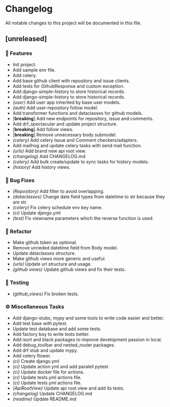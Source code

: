 # Changelog

All notable changes to this project will be documented in this file.

## [unreleased]

### 🚀 Features

- Init project.
- Add sample env file.
- Add celery.
- Add base github client with repository and issue clients.
- Add tests for GithubResponse and custom exception.
- Add django-simple-history to store historical records.
- Add django-simple-history to store historical records.
- *(user)* Add user app inherited by base user models.
- *(auth)* Add user-repository follow model.
- Add transformer functions and dataclasses for github models.
- [**breaking**] Add new endpoints for repository, issue and comments.
- Add drf_spectacular and update project structure.
- [**breaking**] Add follow views.
- [**breaking**] Remove unnecessary body submodel.
- *(celery)* Add celery Issue and Comment checkers/adapters.
- Add mailhog and update celery tasks with send mail function.
- *(urls)* Add brand new api root view.
- *(changelog)* Add CHANGELOG.md
- *(celery)* Add bulk create/update to sync tasks for history models.
- *(history)* Add history views.

### 🐛 Bug Fixes

- *(Repository)* Add filter to avoid overlapping.
- *(dataclasses)* Change date field types from datetime to str because they are str.
- *(celery)* Fix celery schedule env key name.
- *(ci)* Update django.yml
- *(test)* Fix viewname parameters which the reverse function is used.

### 🚜 Refactor

- Make github token as optional.
- Remove unneded datetime field from Body model.
- Update dataclasses structure.
- Make github views more generic and useful.
- *(urls)* Update url structure and usage.
- *(github views)* Update github views and fix their tests.

### 🧪 Testing

- *(github_views)* Fix broken tests.

### ⚙️ Miscellaneous Tasks

- Add django-stubs, mypy and some tools to write code easier and better.
- Add test base with pytest.
- Update test database and add some tests.
- Add factory boy to write tests better.
- Add isort and black packages to improve development passion in local.
- Add debug_toolbar and nested_router packages.
- Add drf stub and update mypy.
- Add celery flower.
- *(ci)* Create django.yml
- *(ci)* Update action yml and add paralell pytest.
- *(ci)* Update docker file for actions.
- *(ci)* Update tests.yml actions file.
- *(ci)* Update tests.yml actions file.
- *(ApiRootView)* Update api root view and add its tests.
- *(changelog)* Update CHANGELOG.md
- *(readme)* Update README.md

<!-- generated by git-cliff -->
